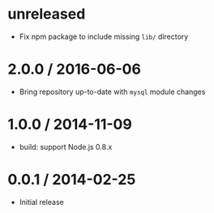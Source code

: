 unreleased
==========

  * Fix npm package to include missing `lib/` directory

2.0.0 / 2016-06-06
==================

  * Bring repository up-to-date with `mysql` module changes

1.0.0 / 2014-11-09
==================

 * build: support Node.js 0.8.x

0.0.1 / 2014-02-25
==================

  * Initial release

